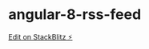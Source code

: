 # angular-8-rss-feed

[Edit on StackBlitz ⚡️](https://stackblitz.com/edit/angular-8-rss-feed-rtuyai)
